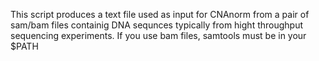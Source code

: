 This script produces a text file used as input for CNAnorm from a pair of sam/bam files containig DNA sequnces typically from hight throughput sequencing experiments.
If you use bam files, samtools must be in your $PATH
